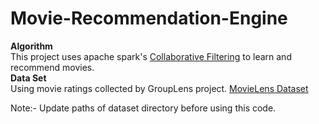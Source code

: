 # Movie-Recommendation-Engine
**Algorithm**  
This project uses apache spark's [Collaborative Filtering](http://spark.apache.org/docs/latest/mllib-collaborative-filtering.html) to learn and recommend movies.  
**Data Set**    
Using movie ratings collected by GroupLens project. 
[MovieLens Dataset](http://grouplens.org/datasets/movielens/)

Note:- Update paths of dataset directory before using this code.

